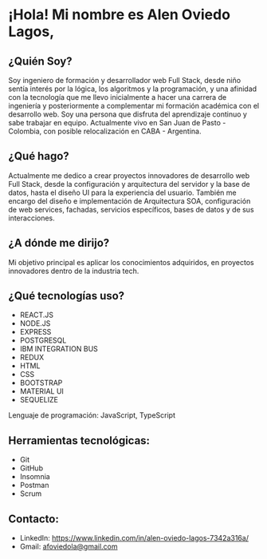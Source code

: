 # ¡Hola! Mi nombre es Alen Oviedo Lagos,


## ¿Quién Soy?

Soy ingeniero de formación y desarrollador web Full Stack, desde niño sentía interés por la lógica, los algoritmos y la programación, y una afinidad con la tecnología que me llevo inicialmente a hacer una carrera de ingeniería y posteriormente a complementar mi formación académica con el desarrollo web. Soy una persona que disfruta del aprendizaje continuo y sabe trabajar en equipo. Actualmente vivo en San Juan de Pasto - Colombia, con posible relocalización en CABA - Argentina.

## ¿Qué hago?

Actualmente me dedico a crear proyectos innovadores de desarrollo web Full Stack, desde la configuración y arquitectura del servidor y la base de datos, hasta el diseño UI para la experiencia del usuario. También me encargo del diseño e implementación de Arquitectura SOA, configuración de web services, fachadas, servicios específicos, bases de datos y de sus interacciones.

## ¿A dónde me dirijo? 

Mi objetivo principal es aplicar los conocimientos adquiridos, en proyectos innovadores dentro de la industria tech. 

## ¿Qué tecnologías uso?

- ⁠REACT.JS
- NODE.JS
- ⁠EXPRESS
- POSTGRESQL
- IBM INTEGRATION BUS
- REDUX
- ⁠HTML
- CSS
- ⁠BOOTSTRAP
- MATERIAL UI
- ⁠SEQUELIZE

Lenguaje de programación: JavaScript, TypeScript

## Herramientas tecnológicas:
 
  - Git
  - GitHub
  - Insomnia
  - Postman
  - Scrum

## Contacto:

- LinkedIn: https://www.linkedin.com/in/alen-oviedo-lagos-7342a316a/
- Gmail: afoviedola@gmail.com
